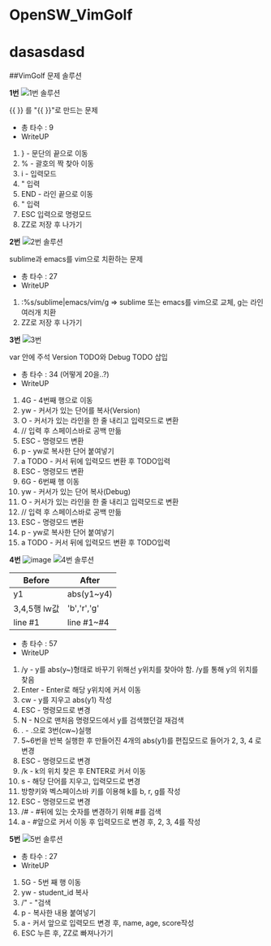 # OpenSW_VimGolf
# dasasdasd

##VimGolf 문제 솔루션

**1번**
![1번 솔루션](https://user-images.githubusercontent.com/43934522/144701855-96d20908-45c5-47a7-a91b-0f2819b84b03.gif)

{{ }} 를 "{{ }}"로 만드는 문제


+ 총 타수 : 9
+ WriteUP
1. } - 문단의 끝으로 이동 
2. % - 괄호의 짝 찾아 이동
3. i - 입력모드
4. " 입력
5. END - 라인 끝으로 이동
6. " 입력
7. ESC 입력으로 명령모드
8. ZZ로 저장 후 나가기 


**2번**
![2번 솔루션](https://user-images.githubusercontent.com/43934522/144702760-ede2617d-06f5-462d-a0b3-47d2ad3a7c2f.gif)


sublime과 emacs를 vim으로 치환하는 문제
+ 총 타수 : 27
+ WriteUP
1. :%s/sublime|emacs/vim/g => sublime 또는 emacs를 vim으로 교체, g는 라인 여러개 치환 
2. ZZ로 저장 후 나가기 

**3번**
![3번](https://user-images.githubusercontent.com/43934522/144706269-97ce5597-ae65-4e50-9a17-985dc2441c16.gif)


var 안에 주석 Version TODO와 Debug TODO 삽입
+ 총 타수 : 34 (어떻게 20을..?)
+ WriteUP
1. 4G - 4번째 행으로 이동
2. yw - 커서가 있는 단어를 복사(Version)
3. O - 커서가 있는 라인을 한 줄 내리고 입력모드로 변환
4. // 입력 후 스페이스바로 공백 만듦
5. ESC - 명령모드 변환
6. p - yw로 복사한 단어 붙여넣기
7. a TODO - 커서 뒤에 입력모드 변환 후 TODO입력
8. ESC - 명령모드 변환
9. 6G - 6번째 행 이동
10. yw - 커서가 있는 단어 복사(Debug)
11. O - 커서가 있는 라인을 한 줄 내리고 입력모드로 변환
12. // 입력 후 스페이스바로 공백 만듦
13. ESC - 명령모드 변환
14. p - yw로 복사한 단어 붙여넣기
15. a TODO - 커서 뒤에 입력모드 변환 후 TODO입력


**4번**
![image](https://user-images.githubusercontent.com/43934522/144706317-93bce532-b92a-4e6b-b337-f82bf638b214.png)
![4번 솔루션](https://user-images.githubusercontent.com/43934522/144720144-41df3791-d23b-4811-a9df-ae455d3eba0d.gif)


|Before|After|
|---|---|
|y1|abs(y1~y4)|
|3,4,5행 lw값|'b','r','g'|
|line #1|line #1~#4|

+ 총 타수 : 57
+ WriteUP
1. /y - y를 abs(y~)형태로 바꾸기 위해선 y위치를 찾아야 함. /y를 통해 y의 위치를 찾음
2. Enter - Enter로 해당 y위치에 커서 이동
3. cw - y를 지우고 abs(y1) 작성
4. ESC - 명령모드로 변경
5. N - N으로 맨처음 명령모드에서 y를 검색했던걸 재검색
6. . - .으로 3번(cw~)실행
7. 5~6번을 반복 실행한 후 만들어진 4개의 abs(y1)를 편집모드로 들어가 2, 3, 4 로 변경
8. ESC - 명령모드로 변경
9. /k - k의 위치 찾은 후 ENTER로 커서 이동
10. s - 해당 단어를 지우고, 입력모드로 변경
11. 방향키와 벡스페이스바 키를 이용해 k를 b, r, g를 작성
12. ESC - 명령모드로 변경
13. /# - #뒤에 있는 숫자를 변경하기 위해 #를 검색
14. a - #앞으로 커서 이동 후 입력모드로 변경 후, 2, 3, 4를 작성


**5번**
![5번 솔루션](https://user-images.githubusercontent.com/43934522/144721416-e87a48d4-078a-4665-8ff9-3e6e3453bd0c.gif)
+ 총 타수 : 27
+ WriteUP
1. 5G - 5번 째 행 이동
2. yw - student_id 복사
3. /" - "검색
4. p - 복사한 내용 붙여넣기
5. a - 커서 앞으로 입력모드 변경 후, name, age, score작성 
6. ESC 누른 후, ZZ로 빠져나가기 
